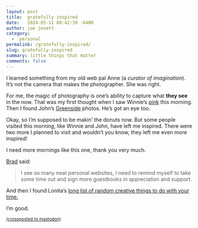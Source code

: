 ```yaml
---
layout: post
title:  gratefully inspired
date:   2024-05-11 08:42:39 -0400
author: joe jenett
category:
  -  personal
permalink: /gratefully-inspired/
slug: gratefully-inspired
summary: little things that matter
comments: false
---
```

I learned something from my old web pal Anne (a *curator of imagination*). It’s not the camera that makes the photographer. She was right.

For me, the magic of photography is one’s ability to capture what <strong>they see</strong> in the now. That was my first thought when I saw Winnie’s <a href="https://winnielim.org/notes/pink/">pink</a> this morning. Then I found John’s <a href="https://johnjohnston.info/blog/greenside/">Greenside</a> photos. He’s got an eye too.

Okay, so I’m supposed to be makin’ the donuts now. But some people visited this morning, like Winnie and John, have left me inspired. There were two more I planned to visit and wouldn’t you know, they left me even more inspired! 

I need more mornings like this one, thank you very much.

<a href="https://ramblinggit.com/2024/05/11/i-see-so.html">Brad</a> said:
<blockquote>
<p>
I see so many neat personal websites, I need to remind myself to take some time out and sign more guestbooks in appreciation and support.
</p>
</blockquote>

And then I found Lonita’s <a href="https://lonita.net/creative">long list of random creative things to do with your time.</a>

I’m good.




<a href="https://brid.gy/publish/mastodon"><small>(crossposted to mastodon)</small></a>